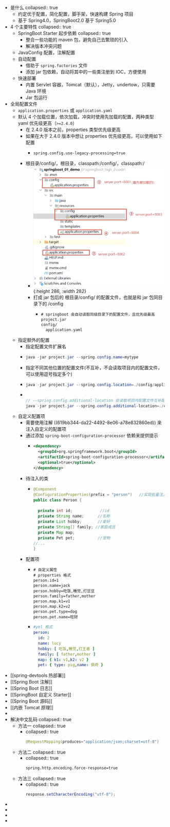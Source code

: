 - 是什么
  collapsed:: true
	- 约定优于配置，简化配置，脚手架，快速构建 Spring 项目
	- 基于 Spring4.0，SpringBoot2.0 基于 Spring5.0
- 4 个主要特性
  collapsed:: true
	- SpringBoot Starter 起步依赖
	  collapsed:: true
		- 整合一些功能的 maven 包，避免自己去繁琐的引入
		- 解决版本冲突问题
	- JavaConfig 配置，注解配置
	- 自动配置
		- 借助于 `spring.factories` 文件
		- 添加 jar 包依赖，自动将其中的一些类注册到 IOC，方便使用
	- 快速部署
		- 内置 Servlet 容器，Tomcat（默认），Jetty，undertow，只需要 Java 环境
		- Jar 包运行
- 全局配置文件
	- `application.properties` 或 `application.yaml`
	- 默认 4 个加载位置，依次加载，冲突时使用先加载的配置，两种类型 yaml 优先级更高（`>=2.4.0`）
		- 在 2.4.0 版本之前，properties 类型优先级更高
		- 如果在大于 2.4.0 版本中想让 properties 优先级更高，可以使用如下配置
			- ```properties
			  spring.config.use-legacy-processing=true
			  ```
		- 根目录/config/，根目录，classpath:/config/，classpath:/
			- ![image.png](../assets/image_1637592191955_0.png){:height 286, :width 282}
			- 打成 jar 包后的 根目录/config/ 的配置文件，也就是和 jar 包同目录下的 /config
				- ```text
				  # springboot 会自动读取同级目录下的配置文件，且优先级最高
				  project.jar
				  config/
				  	application.yaml
				  ```
	- 指定额外的配置
		- 指定配置文件扩展名
		- ```java
		  java -jar project.jar --spring.config.name=mytype
		  ```
		- 指定不同其他位置的配置文件(不互补，不会读取项目内的配置文件，可以使用逗号指定多个)
		- ```java
		  java -jar project.jar --spring.config.location=./config/application.yaml
		  ```
		- ```java
		  
		  // --spring.config.additional-location 会读取项目内配置文件互补配置
		  java -jar project.jar --spring.config.additional-location=./config/application.yaml
		  ```
	- 自定义配置项
		- 需要使用注解 ((619bb344-da22-4492-8e06-a78e832860ed)) 来注入自定义的配置项
		- 通过添加 `spring-boot-configuration-processor` 依赖来提供提示
			- ```xml
			  <dependency>
			    <groupId>org.springframework.boot</groupId>
			    <artifactId>spring-boot-configuration-processor</artifactId>
			    <optional>true</optional>
			  </dependency>
			  ```
		- 待注入的类
			- ```java
			  @Component
			  @ConfigurationProperties(prefix = "person")   //实现批量注入（set方法）
			  public class Person {
			  
			    private int id;            //id
			    private String name;      //名称
			    private List hobby;       //爱好
			    private String[] family; //家庭成员
			    private Map map;
			    private Pet pet;          //宠物
			  //...
			  }
			  ```
		- 配置项
			- ```properties
			  # 自定义属性
			  # properties 格式
			  person.id=1
			  person.name=jack
			  person.hobby=吃饭,睡觉,打豆豆
			  person.family=father,mother
			  person.map.k1=v1
			  person.map.k2=v2
			  person.pet.type=dog
			  person.pet.name=旺财
			  ```
			- ```yaml
			  #yml 格式
			  person:
			    id: 2
			    name: lucy
			    hobby: [ 吃饭,睡觉,打王者 ]
			    family: [ father,mother ]
			    map: { k1: v1,k2: v2 }
			    pet: { type: pig,name: 佩奇 }
			  ```
- [[spring-devtools 热部署]]
- [[Spring Boot 注解]]
- [[Spring Boot 日志]]
- [[SpringBoot 自定义 Starter]]
- [[Spring Boot 源码]]
- [[内嵌 Tomcat 原理]]
-
- 解决中文乱码
  collapsed:: true
	- 方法一
	  collapsed:: true
		- collapsed:: true
		  ```java
		  @RequestMapping(produces="application/json;charset=utf-8")
		  ```
	- 方法二
	  collapsed:: true
		- collapsed:: true
		  ```xml
		  spring.http.encoding.force-response=true
		  ```
	- 方法三
	  collapsed:: true
		- collapsed:: true
		  ```java
		  response.setCharacterEncoding("utf-8");
		  ```
-
-
-
-